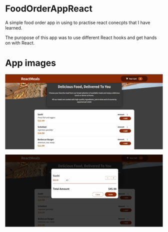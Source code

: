 # FoodOrderAppReact
A simple food order app in using to practise react conecpts that I have learned.

The puropose of this app was to use different React hooks and get hands on with React.


# App images

![Alt text](src/assets/Food%20Order%20App.JPG?raw=true "Main")

![Alt text](src/assets/Food%20Order%20App2.JPG?raw=true "Cart")
